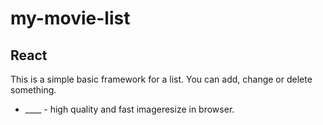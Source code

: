 # my-movie-list
## React
This is a simple basic framework for a list. You can add, change or delete something. 

- ____ - high quality and fast imageresize in browser.
